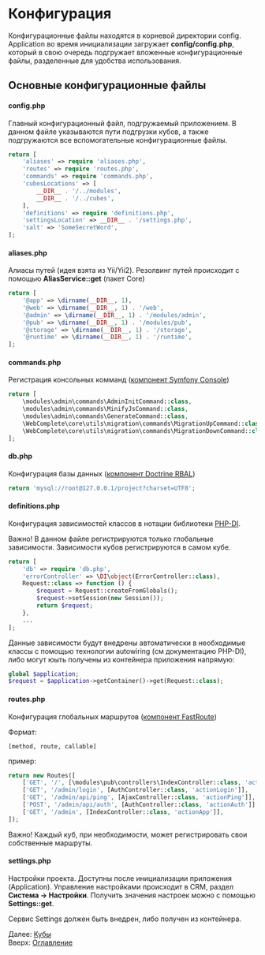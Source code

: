 # Конфигурация

Конфигурационные файлы находятся в корневой директории config.<br>
Application во время инициализации загружает **config/config.php**,
который в свою очередь подгружает вложенные конфигурационные файлы,
разделенные для удобства использования.

## Основные конфигурационные файлы
#### config.php
Главный конфигурационный файл, подгружаемый приложением.
В данном файле указываются пути подгрузки кубов, а также подгружаются
все вспомогательные конфигурационные файлы.

```php
return [
    'aliases' => require 'aliases.php',
    'routes' => require 'routes.php',
    'commands' => require 'commands.php',
    'cubesLocations' => [
        __DIR__ . '/../modules',
        __DIR__ . '/../cubes',
    ],
    'definitions' => require 'definitions.php',
    'settingsLocation' => __DIR__ . '/settings.php',
    'salt' => 'SomeSecretWord',
];
```
#### aliases.php
Алиасы путей (идея взята из Yii/Yii2).
Резолвинг путей происходит с помощью **AliasService::get** (пакет Core)

```php
return [
    '@app' => \dirname(__DIR__, 1),
    '@web' => \dirname(__DIR__, 1) . '/web',
    '@admin' => \dirname(__DIR__, 1) . '/modules/admin',
    '@pub' => \dirname(__DIR__, 1) . '/modules/pub',
    '@storage' => \dirname(__DIR__, 1) . '/storage',
    '@runtime' => \dirname(__DIR__, 1) . '/runtime',
];
```
#### commands.php
Регистрация консольных комманд ([компонент Symfony Console](https://symfony.com/doc/current/console.html))

```php
return [
    \modules\admin\commands\AdminInitCommand::class,
    \modules\admin\commands\MinifyJsCommand::class,
    \modules\admin\commands\GenerateCommand::class,
    \WebComplete\core\utils\migration\commands\MigrationUpCommand::class,
    \WebComplete\core\utils\migration\commands\MigrationDownCommand::class,
];
```
#### db.php
Конфигурация базы данных ([компонент Doctrine RBAL](http://docs.doctrine-project.org/projects/doctrine-dbal))
```php
return 'mysql://root@127.0.0.1/project?charset=UTF8';
```
#### definitions.php
Конфигурация зависимостей классов в нотации библиотеки [PHP-DI](http://php-di.org/).

Важно! В данном файле регистрируются только глобальные зависимости.
Зависимости кубов регистрируются в самом кубе.

```php
return [
    'db' => require 'db.php',
    'errorController' => \DI\object(ErrorController::class),
    Request::class => function () {
        $request = Request::createFromGlobals();
        $request->setSession(new Session());
        return $request;
    },
    ...
];
```

Данные зависимости будут внедрены автоматически в необходимые классы с помощью
технологии autowiring (см документацию PHP-DI), либо могут юыть получены из контейнера приложения
напрямую:
```php
global $application;
$request = $application->getContainer()->get(Request::class);
```
#### routes.php
Конфигурация глобальных маршрутов ([компонент FastRoute](https://github.com/nikic/FastRoute))

Формат:
```
[method, route, callable]
``` 
пример:
```php
return new Routes([
    ['GET', '/', [\modules\pub\controllers\IndexController::class, 'actionIndex']],
    ['GET', '/admin/login', [AuthController::class, 'actionLogin']],
    ['GET', '/admin/api/ping', [AjaxController::class, 'actionPing']],
    ['POST', '/admin/api/auth', [AuthController::class, 'actionAuth']],
    ['GET', '/admin', [IndexController::class, 'actionApp']],
]);
```
Важно! Каждый куб, при необходимости, может регистрировать свои собственные маршруты.

#### settings.php
Настройки проекта. Доступны после инициализации приложения (Application).
Управление настройками происходит в CRM, раздел **Система -> Настройки**.
Получить значения настроек можно с помощью **Settings::get**.

Сервис Settings должен быть внедрен, либо получен из контейнера.

Далее: [Кубы](cubes.md)<br>
Вверх: [Оглавление](index.md)
